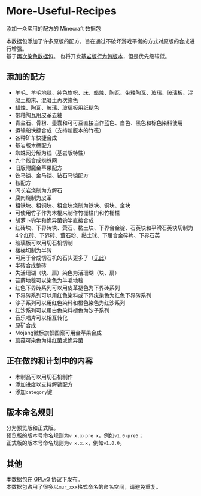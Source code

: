 # More-Useful-Recipes

添加一众实用的配方的 Minecraft 数据包  

本数据包添加了许多原版的配方，旨在通过不破坏游戏平衡的方式对原版的合成进行增强。  
基于[再次染色数据包](https://github.com/RainStar7981/Secondary-Dyeing-Data-Pack)。
也将开发[基岩版行为包版本](https://github.com/RainStar7981/More-Useful-Recipes-BE)，但是优先级较低。  

## 添加的配方

- 羊毛、羊毛地毯、纯色旗帜、床、蜡烛、陶瓦、带釉陶瓦、玻璃、玻璃板、混凝土粉末、混凝土再次染色
- 蜡烛、陶瓦、玻璃、玻璃板用纸褪色
- 带釉陶瓦用皮革去釉
- 青金石、骨粉、墨囊和可可豆直接当作蓝色、白色、黑色和棕色染料使用
- 运输船快捷合成（支持新版本的竹筏）
- 各种矿车快捷合成
- 基岩版木桶配方
- 蜘蛛网分解为线（基岩版特性）
- 九个线合成蜘蛛网
- 旧版附魔金苹果配方
- 铁马铠、金马铠、钻石马铠配方
- 鞍配方
- 闪长岩烧制为方解石
- 腐肉烧制为皮革
- 粗铁块、粗铜块、粗金块烧制为铁块、铜块、金块
- 可使用竹子作为木棍来制作竹栅栏门和竹栅栏
- 胡萝卜钓竿和诡异菌钓竿直接合成
- 红砖块、下界砖块、荧石、黏土块、下界合金锭、石英块和平滑石英块切制为4个红砖、下界砖、萤石粉、黏土球、下届合金碎片、下界石英
- 玻璃板可以用切石机切制
- 楼梯切制为半砖
- 可用于合成切石机的石头更多了（[见此](https://github.com/RainStar7981/More-Useful-Recipes/blob/main/rocks_for_stonecutter.md)）
- 半砖合成整砖
- 失活珊瑚（块、扇）染色为活珊瑚（块、扇）
- 苔藓地毯可以染色为羊毛地毯
- 红色下界砖系列可以用皮革褪色为下界砖系列
- 下界砖系列可以用红色染料或下界疣染色为红色下界砖系列
- 沙子系列可以用红色染料和橙色染色为红沙系列
- 红沙系列可以用白色染料褪色为沙子系列
- 音乐唱片可以相互转化
- 原矿合成
- Mojang徽标旗帜图案可用金苹果合成
- 蘑菇可染色为绯红菌或诡异菌

## 正在做的和计划中的内容

- 木制品可以用切石机制作
- 添加进度以支持解锁配方
- 添加`category`键

## 版本命名规则

分为预览版和正式版。  
预览版的版本号命名规则为`v x.x-pre x`，例如`v1.0-pre5`；  
正式版的版本号命名规则为`v x.x.x`，例如`v1.0.0`。

## 其他

本数据包在 [GPLv3](https://www.gnu.org/licenses/gpl-3.0.html) 协议下发布。  
本数据包占用了很多以`mur_xxx`格式命名的命名空间，请避免重复。
